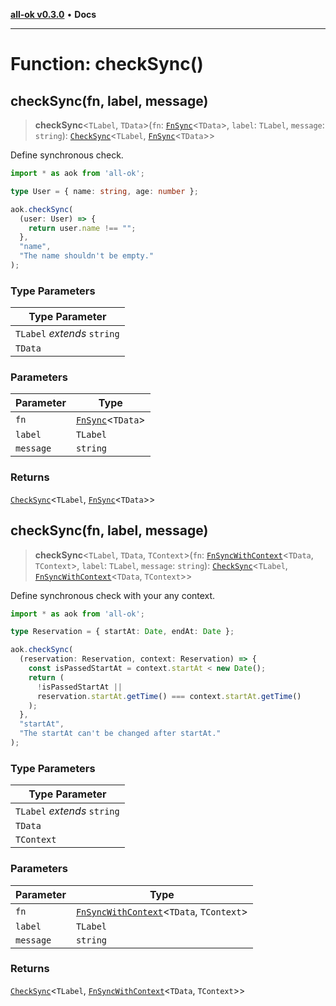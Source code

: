 [**all-ok v0.3.0**](../README.md) • **Docs**

***

# Function: checkSync()

## checkSync(fn, label, message)

> **checkSync**\<`TLabel`, `TData`\>(`fn`: [`FnSync`](../-internal-/type-aliases/FnSync.md)\<`TData`\>, `label`: `TLabel`, `message`: `string`): [`CheckSync`](../type-aliases/CheckSync.md)\<`TLabel`, [`FnSync`](../-internal-/type-aliases/FnSync.md)\<`TData`\>\>

Define synchronous check.

```ts
import * as aok from 'all-ok';

type User = { name: string, age: number };

aok.checkSync(
  (user: User) => {
    return user.name !== "";
  },
  "name",
  "The name shouldn't be empty."
);
```

### Type Parameters

| Type Parameter |
| ------ |
| `TLabel` *extends* `string` |
| `TData` |

### Parameters

| Parameter | Type |
| ------ | ------ |
| `fn` | [`FnSync`](../-internal-/type-aliases/FnSync.md)\<`TData`\> |
| `label` | `TLabel` |
| `message` | `string` |

### Returns

[`CheckSync`](../type-aliases/CheckSync.md)\<`TLabel`, [`FnSync`](../-internal-/type-aliases/FnSync.md)\<`TData`\>\>

## checkSync(fn, label, message)

> **checkSync**\<`TLabel`, `TData`, `TContext`\>(`fn`: [`FnSyncWithContext`](../-internal-/type-aliases/FnSyncWithContext.md)\<`TData`, `TContext`\>, `label`: `TLabel`, `message`: `string`): [`CheckSync`](../type-aliases/CheckSync.md)\<`TLabel`, [`FnSyncWithContext`](../-internal-/type-aliases/FnSyncWithContext.md)\<`TData`, `TContext`\>\>

Define synchronous check with your any context.

```ts
import * as aok from 'all-ok';

type Reservation = { startAt: Date, endAt: Date };

aok.checkSync(
  (reservation: Reservation, context: Reservation) => {
    const isPassedStartAt = context.startAt < new Date();
    return (
      !isPassedStartAt ||
      reservation.startAt.getTime() === context.startAt.getTime()
    );
  },
  "startAt",
  "The startAt can't be changed after startAt."
);
```

### Type Parameters

| Type Parameter |
| ------ |
| `TLabel` *extends* `string` |
| `TData` |
| `TContext` |

### Parameters

| Parameter | Type |
| ------ | ------ |
| `fn` | [`FnSyncWithContext`](../-internal-/type-aliases/FnSyncWithContext.md)\<`TData`, `TContext`\> |
| `label` | `TLabel` |
| `message` | `string` |

### Returns

[`CheckSync`](../type-aliases/CheckSync.md)\<`TLabel`, [`FnSyncWithContext`](../-internal-/type-aliases/FnSyncWithContext.md)\<`TData`, `TContext`\>\>
